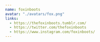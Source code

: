 ```yaml
---
name: foxinboots
avatar: "./avatars/fox.png"
links:
  - https://thefoxinboots.tumblr.com/
  - https://twitter.com/thefoxinboots
  - https://www.instagram.com/foxinboots/
---
```

